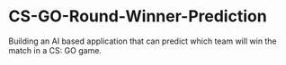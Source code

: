 # CS-GO-Round-Winner-Prediction
Building an AI based application that can predict which team will win the match in a CS: GO game.
